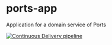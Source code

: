 # ports-app
Application for a domain service of Ports

[![Continuous Delivery pipeline](https://github.com/fabricioandreis/ports-app/actions/workflows/go.yml/badge.svg)](https://github.com/fabricioandreis/ports-app/actions/workflows/go.yml)